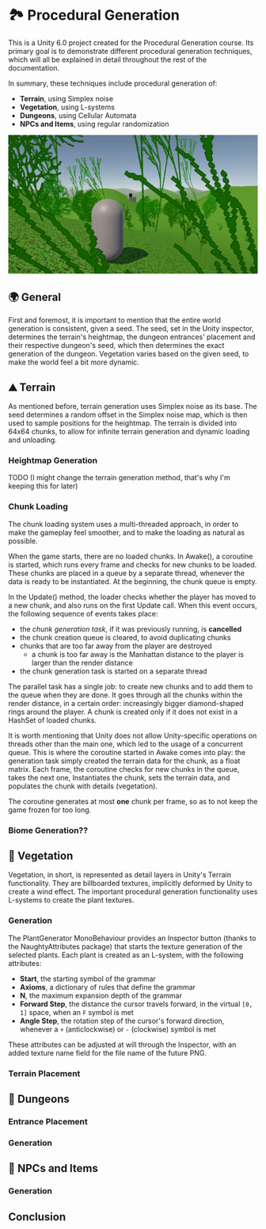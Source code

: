 # 🏞️️ Procedural Generation
This is a Unity 6.0 project created for the Procedural Generation course. Its
primary goal is to demonstrate different procedural generation techniques,
which will all be explained in detail throughout the rest of the documentation.

In summary, these techniques include procedural generation of:
 * **Terrain**, using Simplex noise
 * **Vegetation**, using L-systems
 * **Dungeons**, using Cellular Automata
 * **NPCs and Items**, using regular randomization

<!-- Insert a gif of the game here -->
<img src="DocumentationAssets/openworld.png" title="Open World generation" alt="Image of endless green hills, generated in chunks. Procedurally generated vegetation can be seen in the near plane, and a single dungeon entrance is visible somewhere further away.">

## 🌍 General
First and foremost, it is important to mention that the entire world generation
is consistent, given a seed. The seed, set in the Unity inspector, determines
the terrain's heightmap, the dungeon entrances' placement and their respective
dungeon's seed, which then determines the exact generation of the dungeon.
Vegetation varies based on the given seed, to make the world feel a bit more
dynamic.

## ⛰️ Terrain
As mentioned before, terrain generation uses Simplex noise as its base. The
seed determines a random offset in the Simplex noise map, which is then used
to sample positions for the heightmap. The terrain is divided into 64x64
chunks, to allow for infinite terrain generation and dynamic loading and
unloading.

### Heightmap Generation
TODO (I might change the terrain generation method, that's why I'm keeping
this for later)

### Chunk Loading
The chunk loading system uses a multi-threaded approach, in order to make the
gameplay feel smoother, and to make the loading as natural as possible.

When the game starts, there are no loaded chunks. In Awake(), a coroutine is
started, which runs every frame and checks for new chunks to be loaded. These
chunks are placed in a queue by a separate thread, whenever the data is ready
to be instantiated. At the beginning, the chunk queue is empty.

In the Update() method, the loader checks whether the player has moved to a new
chunk, and also runs on the first Update call. When this event occurs, the
following sequence of events takes place:
 * the *chunk generation task*, if it was previously running, is **cancelled**
 * the chunk creation queue is cleared, to avoid duplicating chunks
 * chunks that are too far away from the player are destroyed
   * a chunk is too far away is the Manhattan distance to the player is larger
     than the render distance
 * the chunk generation task is started on a separate thread

The parallel task has a single job: to create new chunks and to add them to the
queue when they are done. It goes through all the chunks within the render
distance, in a certain order: increasingly bigger diamond-shaped rings around
the player. A chunk is created only if it does not exist in a HashSet of loaded
chunks.

It is worth mentioning that Unity does not allow Unity-specific operations on
threads other than the main one, which led to the usage of a concurrent queue.
This is where the coroutine started in Awake comes into play: the generation
task simply created the terrain data for the chunk, as a float matrix. Each
frame, the coroutine checks for new chunks in the queue, takes the next one,
Instantiates the chunk, sets the terrain data, and populates the chunk with
details (vegetation).

The coroutine generates at most **one** chunk per frame, so as to not keep the
game frozen for too long.

### Biome Generation??


## 🌿 Vegetation
Vegetation, in short, is represented as detail layers in Unity's Terrain
functionality. They are billboarded textures, implicitly deformed by Unity
to create a wind effect. The important procedural generation functionality
uses L-systems to create the plant textures.

### Generation
The PlantGenerator MonoBehaviour provides an Inspector button (thanks to the
NaughtyAttributes package) that starts the texture generation of the selected
plants. Each plant is created as an L-system, with the following attributes:
 * **Start**, the starting symbol of the grammar
 * **Axioms**, a dictionary of rules that define the grammar
 * **N**, the maximum expansion depth of the grammar
 * **Forward Step**, the distance the cursor travels forward, in the virtual
   `[0, 1]` space, when an `F` symbol is met
 * **Angle Step**, the rotation step of the cursor's forward direction,
   whenever a `+` (anticlockwise) or `-` (clockwise) symbol is met

These attributes can be adjusted at will through the Inspector, with an added
texture name field for the file name of the future PNG. 



### Terrain Placement


## 🏰 Dungeons

### Entrance Placement

### Generation


## 🏹 NPCs and Items

### Generation


## Conclusion
